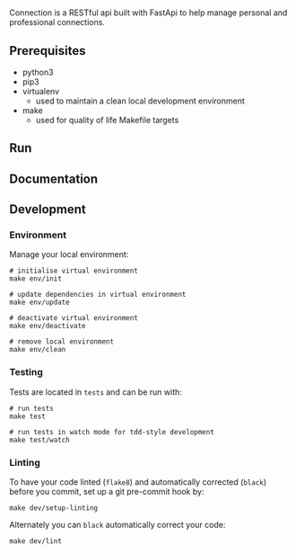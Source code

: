 # <application>

Connection is a RESTful api built with FastApi to help manage personal and professional connections.


## Prerequisites

- python3
- pip3
- virtualenv
  - used to maintain a clean local development environment
- make
  - used for quality of life Makefile targets


## Run <application>


## Documentation


## Development


### Environment

Manage your local environment:

```shell
# initialise virtual environment
make env/init

# update dependencies in virtual environment
make env/update

# deactivate virtual environment
make env/deactivate

# remove local environment
make env/clean
```

### Testing

Tests are located in `tests` and can be run with:

```shell
# run tests
make test

# run tests in watch mode for tdd-style development
make test/watch
```


### Linting

To have your code linted (`flake8`) and automatically corrected (`black`) before you commit, set up a git pre-commit hook by:

```shell
make dev/setup-linting
```

Alternately you can `black` automatically correct your code:

```shell
make dev/lint
```
